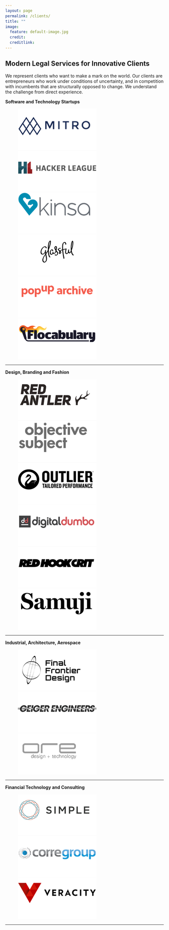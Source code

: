 ```yaml
---
layout: page
permalink: /clients/
title: ""
image:
  feature: default-image.jpg 
  credit: 
  creditlink: 
---
```



## Modern Legal Services for Innovative Clients

We represent clients who want to make a mark on the world. Our clients are entrepreneurs who work under conditions of uncertainty, and in competition with incumbents that are structurally opposed to change. We understand the challenge from direct experience.

**Software and Technology Startups**

<figure class="third">
    <a href='http://mitro.co'><img src="/images/clients/mitro-logo.png"></a>
	<a href='http://www.hackerleague.com/'><img src="/images/clients/hacker-league-logo.png"></a>
	<a href='http://www.kinsahealth.com/'><img src="/images/clients/kinsa-logo.png"></a>
    <a href='http://www.glassful.com/'><img src="/images/clients/glassful-logo.png"></a>
    <a href='http://www.popuparchive.com/'><img src="/images/clients/popup-logo.png"></a>
    <a href='http://www.flocabulary.com/'><img src="/images/clients/flocabulary-logo.png"></a>
</figure>

- - - 

**Design, Branding and Fashion**

<figure class="third">
	<a href='http://redantler.com'><img src="/images/clients/red-antler-logo.png"></a>
	<a href='http://objectivesubject.com'><img src="/images/clients/objective-subject-logo.png"></a>
	<a href='http://outlier.cc'><img src="/images/clients/outlier-logo.png"></a>
    <a href='http://www.digitaldumbo.com/'><img src="/images/clients/digital-dumbo-logo.png"></a>
	<a href='http://www.redhookcrit.com/'><img src="/images/clients/redhook-crit-logo.png"></a>
	<a href='http://www.samuji.com/'><img src="/images/clients/samuji-logo.png"></a>
</figure>


- - - 


**Industrial, Architecture, Aerospace**

<figure class="third">
	<a href='http://www.finalfrontierdesign.com/'><img src="/images/clients/final-frontier-logo.png"></a>
	<a href='http://www.geigerengineers.com/'><img src="/images/clients/geiger-logo.png"></a>
    <a href='http://www.oredesign.org/'><img src="/images/clients/oredesign-logo.png"></a>
</figure>

- - - 


**Financial Technology and Consulting**

<figure class="third">
	<a href='http://www.simple.com'><img src="/images/clients/simple-logo.png"></a>
	<a href='http://www.corregroup.com/'><img src="/images/clients/corre-group-logo.png"></a>
	<a href='http://www.veracityworldwide.com/'><img src="/images/clients/veracity-logo.png"></a>
</figure>

- - - 



<!---

<figure class="third">
	<a href='http://www.truland.com/'><img src="/images/clients/truland-logo.png"></a>
	<a href='http://www.solidoodle.com/'><img src="/images/clients/solidoodle-logo.png"></a>

</figure>

-->